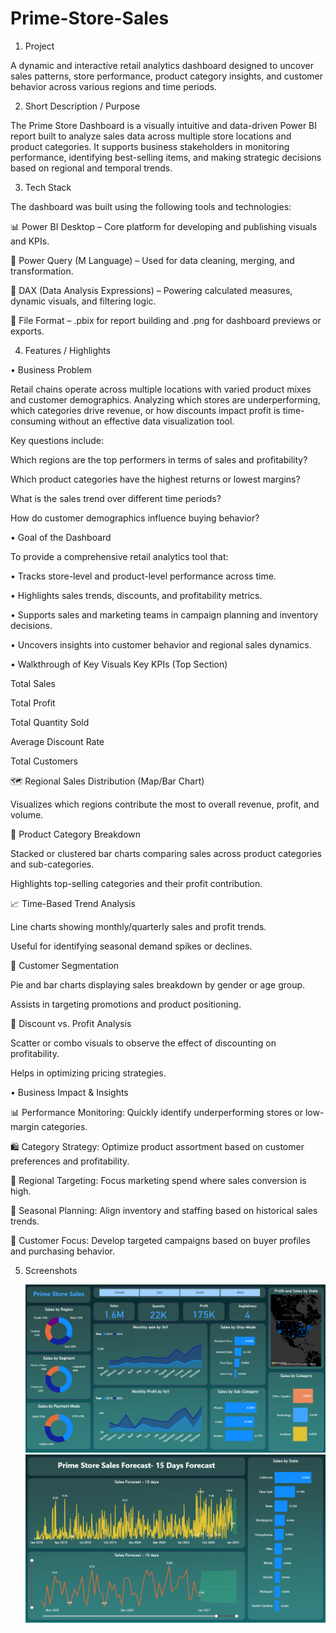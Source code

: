 # Prime-Store-Sales

1. Project

A dynamic and interactive retail analytics dashboard designed to uncover sales patterns, store performance, product category insights, and customer behavior across various regions and time periods. 

2. Short Description / Purpose

The Prime Store Dashboard is a visually intuitive and data-driven Power BI report built to analyze sales data across multiple store locations and product categories. It supports business stakeholders in monitoring performance, identifying best-selling items, and making strategic decisions based on regional and temporal trends.

3. Tech Stack

The dashboard was built using the following tools and technologies:

📊 Power BI Desktop – Core platform for developing and publishing visuals and KPIs.

📂 Power Query (M Language) – Used for data cleaning, merging, and transformation.

🧠 DAX (Data Analysis Expressions) – Powering calculated measures, dynamic visuals, and filtering logic.

📁 File Format – .pbix for report building and .png for dashboard previews or exports.

4. Features / Highlights
   
• Business Problem

Retail chains operate across multiple locations with varied product mixes and customer demographics. Analyzing which stores are underperforming, which categories drive revenue, or how discounts impact profit     is time-consuming without an effective data visualization tool.

Key questions include:

Which regions are the top performers in terms of sales and profitability?

Which product categories have the highest returns or lowest margins?

What is the sales trend over different time periods?

How do customer demographics influence buying behavior?

• Goal of the Dashboard

To provide a comprehensive retail analytics tool that:

  • Tracks store-level and product-level performance across time.

  • Highlights sales trends, discounts, and profitability metrics.

  • Supports sales and marketing teams in campaign planning and inventory decisions.

  • Uncovers insights into customer behavior and regional sales dynamics.

• Walkthrough of Key Visuals
Key KPIs (Top Section)

Total Sales

Total Profit

Total Quantity Sold

Average Discount Rate

Total Customers

🗺️ Regional Sales Distribution (Map/Bar Chart)

Visualizes which regions contribute the most to overall revenue, profit, and volume.

🧾 Product Category Breakdown

Stacked or clustered bar charts comparing sales across product categories and sub-categories.

Highlights top-selling categories and their profit contribution.

📈 Time-Based Trend Analysis

Line charts showing monthly/quarterly sales and profit trends.

Useful for identifying seasonal demand spikes or declines.

👤 Customer Segmentation

Pie and bar charts displaying sales breakdown by gender or age group.

Assists in targeting promotions and product positioning.

🧮 Discount vs. Profit Analysis

Scatter or combo visuals to observe the effect of discounting on profitability.

Helps in optimizing pricing strategies.

• Business Impact & Insights

📊 Performance Monitoring: Quickly identify underperforming stores or low-margin categories.

🛍️ Category Strategy: Optimize product assortment based on customer preferences and profitability.

📍 Regional Targeting: Focus marketing spend where sales conversion is high.

🔁 Seasonal Planning: Align inventory and staffing based on historical sales trends.

👥 Customer Focus: Develop targeted campaigns based on buyer profiles and purchasing behavior.

5. Screenshots

   ![Dashboard_1](https://github.com/Pratikdhage48/Prime-Store-Sales/blob/main/Prime%20Store%20Sales_1.png)
   ![Dashboard_2](https://github.com/Pratikdhage48/Prime-Store-Sales/blob/main/Prime%20Store%20Sales_2.png)


